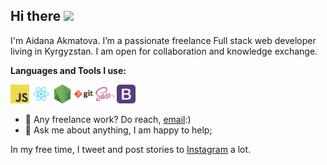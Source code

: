## Hi there <img src="https://media.giphy.com/media/hvRJCLFzcasrR4ia7z/giphy.gif" width="25px">
I'm Aidana Akmatova. I’m a passionate freelance Full stack web developer living in Kyrgyzstan. I am open for collaboration and knowledge exchange.



**Languages and Tools I use:** 


<code><img height="30" src="https://raw.githubusercontent.com/github/explore/80688e429a7d4ef2fca1e82350fe8e3517d3494d/topics/javascript/javascript.png"></code>
<code><img height="30" src="https://raw.githubusercontent.com/github/explore/80688e429a7d4ef2fca1e82350fe8e3517d3494d/topics/react/react.png"></code>
<code><img height="30" src="https://raw.githubusercontent.com/github/explore/80688e429a7d4ef2fca1e82350fe8e3517d3494d/topics/nodejs/nodejs.png"></code>
<code><img height="30" src="https://raw.githubusercontent.com/github/explore/80688e429a7d4ef2fca1e82350fe8e3517d3494d/topics/git/git.png"></code>
<code><img height="30" src="https://raw.githubusercontent.com/github/explore/80688e429a7d4ef2fca1e82350fe8e3517d3494d/topics/sass/sass.png"></code>
<code><img height="30" src="https://raw.githubusercontent.com/github/explore/80688e429a7d4ef2fca1e82350fe8e3517d3494d/topics/bootstrap/bootstrap.png"></code>



- 💼 Any freelance work? Do reach, [email](http://akmatova.don@gmail.com/):)
- 💬 Ask me about anything, I am happy to help;

In my free time, I tweet and post stories to [Instagram](https://instagram.com/wxirgo?utm_medium=copy_link) a lot. 